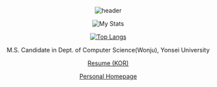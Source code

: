 <div align="center">
  
  ![header](https://capsule-render.vercel.app/api?type=rounded&color=088A08&section=header&text=Won-Doo's%20GitHub&fontColor=ffffff)

  ![My Stats](https://github-readme-stats.vercel.app/api?username=WondooSeo&count_private=true)

  [![Top Langs](https://github-readme-stats.vercel.app/api/top-langs/?username=WondooSeo&layout=compact)](https://github.com/anuraghazra/github-readme-stats)

  M.S. Candidate in Dept. of Computer Science(Wonju), Yonsei University
  
  [Resume (KOR)](https://github.com/WondooSeo/WondooSeo/blob/main/README.md)

  [Personal Homepage](https://sites.google.com/view/miracleboy-wondoo/home)
  
</div>
